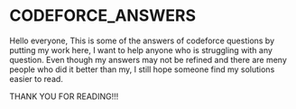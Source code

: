 # CODEFORCE_ANSWERS
Hello everyone,
This is some of the answers of codeforce questions
by putting my work here, I want to help anyone who is struggling
with any question.
Even though my answers may not be refined and there are meny people who
did it better than my, I still hope someone find my solutions easier to read.

THANK YOU FOR READING!!!
